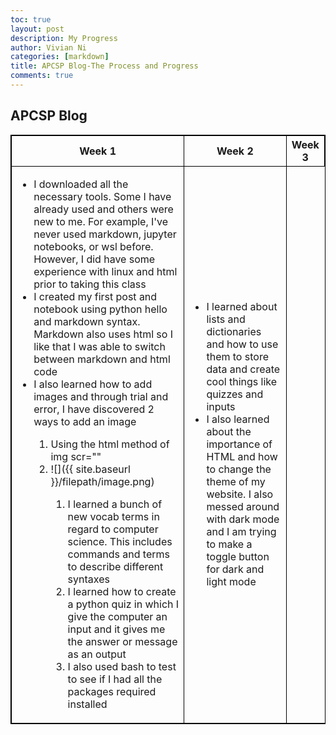 ```yaml
---
toc: true
layout: post
description: My Progress
author: Vivian Ni
categories: [markdown]
title: APCSP Blog-The Process and Progress
comments: true
---
```

<html>
<style>
table, th, td {
  border:1px solid black;
}
</style>
<body>

<h2>APCSP Blog</h2>

<table style="width:100%">
  <tr>
    <th>Week 1</th>
    <th>Week 2</th>
    <th>Week 3</th>
  </tr>
  <tr>
    <td>
        <ul>
            <li>I downloaded all the necessary tools. Some I have already used and others were new to me. For example, I've never used markdown, jupyter notebooks, or wsl before. However, I did have some experience with linux and html prior to taking this class</li>
            <li>I created my first post and notebook using python hello and markdown syntax. Markdown also uses html so I like that I was able to switch between markdown and html code</li>
            <li>I also learned how to add images and through trial and error, I have discovered 2 ways to add an image</li>
                <ol>
                    <li>Using the html method of img scr=""</li>
                    <li>![]({{ site.baseurl }}/filepath/image.png) </li>
                <ol>
            <li>I learned a bunch of new vocab terms in regard to computer science. This includes commands and terms to describe different syntaxes</li>
            <li>I learned how to create a python quiz in which I give the computer an input and it gives me the answer or message as an output</li>
            <li>I also used bash to test to see if I had all the packages required installed</li>
        </ul>
    </td>
    <td>
        <ul>
            <li>I learned about lists and dictionaries and how to use them to store data and create cool things like quizzes and inputs</li>
            <li>I also learned about the importance of HTML and how to change the theme of my website. I also messed around with dark mode and I am trying to make a toggle button for dark and light mode</li>
        </ul>
    </td>
  </tr>
</table>

</body>
</html>